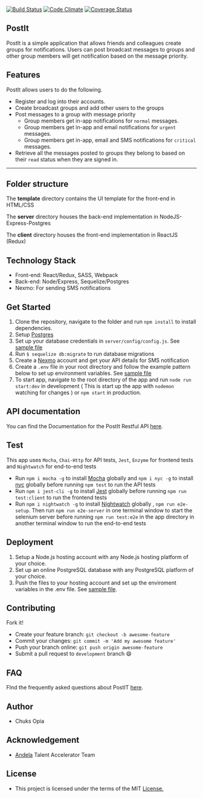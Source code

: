 [![Build Status](https://travis-ci.org/9jaswag/PostIt.svg?branch=master)](https://travis-ci.org/9jaswag/PostIt)
[![Code Climate](https://codeclimate.com/github/9jaswag/PostIt/badges/gpa.svg)](https://codeclimate.com/github/9jaswag/PostIt)
[![Coverage Status](https://coveralls.io/repos/github/9jaswag/PostIt/badge.svg?branch=development)](https://coveralls.io/github/9jaswag/PostIt?branch=development)

## PostIt
PostIt is a simple application that allows friends and colleagues create groups for notifications. Users can post broadcast messages to groups and other group members will get notification based on the message priority.

## Features
PostIt allows users to do the following.
* Register and log into their accounts.
* Create broadcast groups and add other users to the groups
* Post messages to a group with message priority
  * Group members get in-app notifications for ```normal``` messages.
  * Group members get in-app and email notifications for ```urgent``` messages.
  * Group members get in-app, email and SMS notifications for ```critical``` messages.
* Retrieve all the messages posted to groups they belong to based on their ```read``` status when they are signed in.
---
## Folder structure

The **template** directory contains the UI template for the front-end in HTML/CSS

The **server** directory houses the back-end implementation in NodeJS-Express-Postgres

The **client** directory houses the front-end implementation in ReactJS (Redux)

## Technology Stack
* Front-end: React/Redux, SASS, Webpack
* Back-end: Node/Express, Sequelize/Postgres
* Nexmo: For sending SMS notifications

## Get Started
1. Clone the repository, navigate to the folder and run ```npm install``` to install dependencies.
2. Setup [Postgres](http://www.techrepublic.com/blog/diy-it-guy/diy-a-postgresql-database-server-setup-anyone-can-handle/)
3. Set up your database credentials in ```server/config/config.js```. See [sample file](https://github.com/9jaswag/PostIt/wiki/Sample-database-configuration-file)
4. Run ```$ sequelize db:migrate``` to run database migrations
5. Create a [Nexmo](https://nexmo.com) account and get your API details for SMS notification
6. Create a ```.env``` file in your root directory and follow the example pattern below to set up environment variables. See [sample file](https://github.com/9jaswag/PostIt/wiki/Sample-.env-file)
7. To start app, navigate to the root directory of the app and run ```node run start:dev``` in development ( This is start up the app with ```nodemon``` watching for changes )  or ```npm start``` in production.

## API documentation
You can find the Documentation for the PostIt Restful API [here](http://docs.postit11.apiary.io/).

## Test
This app uses ```Mocha```, ```Chai-Http``` for API tests, ```Jest```, ```Enzyme``` for frontend tests and ```Nightwatch``` for end-to-end tests
* Run ```npm i mocha -g``` to install [Mocha](https://mochajs.org/) globally and ```npm i nyc -g``` to install [nyc](https://github.com/istanbuljs/nyc) globally before running ```npm test``` to run the API tests
* Run ```npm i jest-cli -g``` to install [Jest](https://facebook.github.io/jest/) globally  before running ```npm run test:client``` to run the frontend tests
* Run ```npm i nightwatch -g``` to install [Nightwatch](http://nightwatchjs.org/) globally , ```npm run e2e-setup```. Then run ```npm run e2e-server``` in one terminal window to start the selenium server before running ```npm run test:e2e``` in the app directory in another terminal window to run the end-to-end tests

## Deployment
1. Setup a Node.js hosting account with any Node.js hosting platform of your choice.
2. Set up an online PostgreSQL database with any PostgreSQL platform of your choice.
3. Push the files to your hosting account and set up the enviroment variables in the .env file. See [sample file](https://github.com/9jaswag/PostIt/wiki/Sample-.env-file).

## Contributing
Fork it!
* Create your feature branch: ```git checkout -b awesome-feature```
* Commit your changes: ```git commit -m 'Add my awesome feature'```
* Push your branch online: ```git push origin awesome-feature```
* Submit a pull request to ```development``` branch :smile:

## FAQ
FInd the frequently asked questions about PostIT [here](https://github.com/9jaswag/PostIt/wiki/FAQ).

## Author
* Chuks Opia

## Acknowledgement
* [Andela](http://andela.com/) Talent Accelerator Team

## License
* This project is licensed under the terms of the MIT [License.](https://github.com/9jaswag/PostIt/blob/chore/implement-feedback/LICENSE)